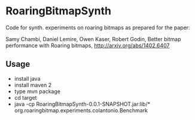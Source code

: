 RoaringBitmapSynth
==================

Code for synth.  experiments on roaring bitmaps as prepared 
for the paper:

Samy Chambi, Daniel Lemire, Owen Kaser, Robert Godin,
Better bitmap performance with Roaring bitmaps,
http://arxiv.org/abs/1402.6407

Usage 
-------

* install java
* install maven 2
* type mvn package
* cd target
* java -cp RoaringBitmapSynth-0.0.1-SNAPSHOT.jar:lib/* org.roaringbitmap.experiments.colantonio.Benchmark

